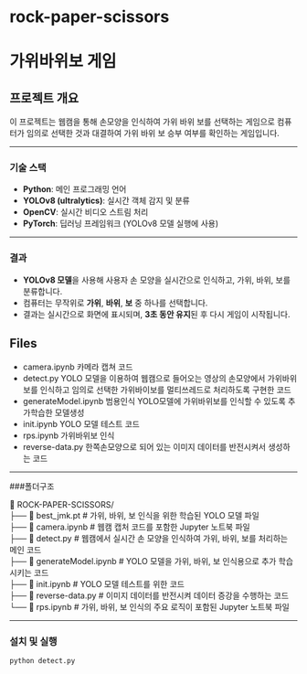 # rock-paper-scissors

# 가위바위보 게임 

## 프로젝트 개요
이 프로젝트는 웹캠을 통해 손모양을 인식하여 가위 바위 보를 선택하는 게임으로 컴퓨터가 임의로 선택한 것과 대결하여 가위 바위 보 승부 여부를 확인하는 게임입니다.
<!--
올인원 Pass! 인공지능 프로젝트 마스터 교육 과정에서 팀프로젝트로 진행하였습니다.

## 기여자
이 프로젝트에 기여하신 분들은 백송이, 장지연, 정문경, 허경입니다.

## 참고
생성형 AI 툴을 활용하여 코드가 작성되었고 테스트를 하면서 수정 보완하였습니다.
-->
---

### 기술 스택

- **Python**: 메인 프로그래밍 언어
- **YOLOv8 (ultralytics)**: 실시간 객체 감지 및 분류
- **OpenCV**: 실시간 비디오 스트림 처리
- **PyTorch**: 딥러닝 프레임워크 (YOLOv8 모델 실행에 사용)

---

### 결과

- **YOLOv8 모델**을 사용해 사용자 손 모양을 실시간으로 인식하고, 가위, 바위, 보를 분류합니다.
- 컴퓨터는 무작위로 **가위**, **바위**, **보** 중 하나를 선택합니다.
- 결과는 실시간으로 화면에 표시되며, **3초 동안 유지**된 후 다시 게임이 시작됩니다.
## Files
- camera.ipynb
  카메라 캡쳐 코드
- detect.py
  YOLO 모델을 이용하여 웹캠으로 들어오는 영상의 손모양에서 가위바위보를 인식하고 임의로 선택한 가위바이보를 멀티쓰레드로 처리하도록 구현한 코드
- generateModel.ipynb
  범용인식 YOLO모델에 가위바위보를 인식할 수 있도록 추가학습한 모델생성
- init.ipynb
  YOLO 모델 테스트 코드
- rps.ipynb
  가위바위보 인식
- reverse-data.py
  한쪽손모양으로 되어 있는 이미지 데이터를 반전시켜서 생성하는 코드


---

###폴더구조

📂 ROCK-PAPER-SCISSORS/  
├── 📄 best_jmk.pt                # 가위, 바위, 보 인식을 위한 학습된 YOLO 모델 파일  
├── 📄 camera.ipynb               # 웹캠 캡처 코드를 포함한 Jupyter 노트북 파일  
├── 📄 detect.py                  # 웹캠에서 실시간 손 모양을 인식하여 가위, 바위, 보를 처리하는 메인 코드  
├── 📄 generateModel.ipynb        # YOLO 모델을 가위, 바위, 보 인식용으로 추가 학습시키는 코드  
├── 📄 init.ipynb                 # YOLO 모델 테스트를 위한 코드  
├── 📄 reverse-data.py            # 이미지 데이터를 반전시켜 데이터 증강을 수행하는 코드  
└── 📄 rps.ipynb                  # 가위, 바위, 보 인식의 주요 로직이 포함된 Jupyter 노트북 파일  


---

### 설치 및 실행

   ```bash
   python detect.py

